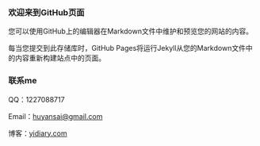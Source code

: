### 欢迎来到GitHub页面

您可以使用GitHub上的编辑器在Markdown文件中维护和预览您的网站的内容。

每当您提交到此存储库时，GitHub Pages将运行Jekyll从您的Markdown文件中的内容重新构建站点中的页面。

### 联系me

QQ：1227088717

Email：huyansai@gmail.com

博客：[yidiary.com](http://yidiary.com/) 
